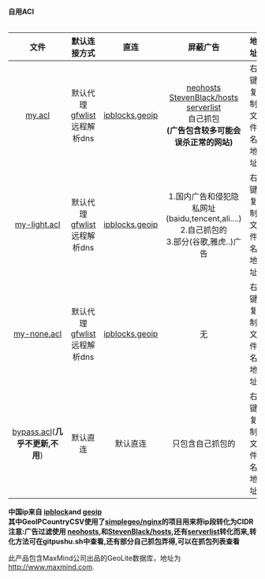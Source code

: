 **自用ACl**<br></br>

|                             文件                             | 默认连接方式 |                             直连                             |                           屏蔽广告                           |        地址        |
| :----------------------------------------------------------: | :----------: | :----------------------------------------------------------: | :----------------------------------------------------------: | :----------------: |
| [my.acl](https://raw.githubusercontent.com/Asutorufa/ACL/master/my.acl) |   默认代理<br />[gfwlist](https://github.com/gfwlist/gfwlist)远程解析dns   | [ipblocks](http://www.ipdeny.com/ipblocks/),[geoip](http://geolite.maxmind.com/download/geoip/) | [neohosts](https://github.com/neko-dev/neohosts)<br />[StevenBlack/hosts](https://github.com/StevenBlack/hosts)<br />[serverlist](https://pgl.yoyo.org/adservers/serverlist.php?hostformat=hosts&showintro=0&mimetype=plaintext)<br />自己抓包<br />**(广告包含较多可能会误杀正常的网站)** | 右键复制文件名地址 |
| [my-light.acl](https://raw.githubusercontent.com/Asutorufa/ACL/master/my-light.acl) |   默认代理<br />[gfwlist](https://github.com/gfwlist/gfwlist)远程解析dns   | [ipblocks](http://www.ipdeny.com/ipblocks/),[geoip](http://geolite.maxmind.com/download/geoip/) | 1.国内广告和侵犯隐私网址(baidu,tencent,ali....)<br />2.自己抓包的<br />3.部分(谷歌,雅虎..)广告 | 右键复制文件名地址 |
| [my-none.acl](https://raw.githubusercontent.com/Asutorufa/ACL/master/my-none.acl) |   默认代理<br />[gfwlist](https://github.com/gfwlist/gfwlist)远程解析dns   | [ipblocks](http://www.ipdeny.com/ipblocks/),[geoip](http://geolite.maxmind.com/download/geoip/) |                              无                              | 右键复制文件名地址 |
| [bypass.acl](https://raw.githubusercontent.com/Asutorufa/ACL/master/bypass.acl)(**几乎不更新,不用**) |   默认直连   |                           默认直连                           |                       只包含自己抓包的                       | 右键复制文件名地址 |

**中国ip来自 [ipblock](http://www.ipdeny.com/ipblocks/ )and [geoip](http://geolite.maxmind.com/download/geoip/)**<br />
**其中GeoIPCountryCSV使用了[simplegeo/nginx]( https://github.com/simplegeo/nginx/blob/master/contrib/geo2nginx.pl )的项目用来将ip段转化为CIDR**<br />
**注意:广告过滤使用 [neohosts](https://github.com/neko-dev/neohosts),和[StevenBlack/hosts](https://github.com/StevenBlack/hosts),还有[serverlist](https://pgl.yoyo.org/adservers/serverlist.php?hostformat=hosts&showintro=0&mimetype=plaintext)转化而来,转化方法可在gitpushu.sh中查看,还有部分自己抓包弄得,可以在抓包列表查看**<br />

此产品包含MaxMind公司出品的GeoLite数据库，地址为
  <a href="http://www.maxmind.com">http://www.maxmind.com</a>.
